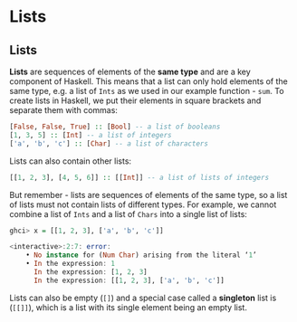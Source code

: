 # Lists

## Lists

**Lists** are sequences of elements of the **same type** and are a key component of Haskell. This means that a list can only hold elements of the same type, e.g. a list of `Ints` as we used in our example function - `sum`. To create lists in Haskell, we put their elements in square brackets and separate them with commas:

```haskell
[False, False, True] :: [Bool] -- a list of booleans
[1, 3, 5] :: [Int] -- a list of integers
['a', 'b', 'c'] :: [Char] -- a list of characters
```

Lists can also contain other lists:

```haskell
[[1, 2, 3], [4, 5, 6]] :: [[Int]] -- a list of lists of integers
```

But remember - lists are sequences of elements of the same type, so a list of lists must not contain lists of different types. For example, we cannot combine a list of `Ints` and a list of `Chars` into a single list of lists:

```haskell
ghci> x = [[1, 2, 3], ['a', 'b', 'c']]

<interactive>:2:7: error:
    • No instance for (Num Char) arising from the literal ‘1’
    • In the expression: 1
      In the expression: [1, 2, 3]
      In the expression: [[1, 2, 3], ['a', 'b', 'c']]
```

Lists can also be empty \(`[]`\) and a special case called a **singleton** list is \(`[[]]`\), which is a list with its single element being an empty list.

